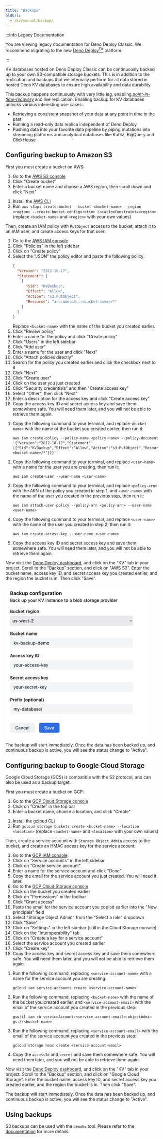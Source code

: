```yaml
---
title: "Backups"
oldUrl:
  - /kv/manual/backup/
---
```


:::info Legacy Documentation

You are viewing legacy documentation for Deno Deploy Classic. We recommend
migrating to the new
<a href="/deploy/early-access/">Deno Deploy<sup>EA</sup></a> platform.

:::

KV databases hosted on Deno Deploy Classic can be continuously backed up to your
own S3-compatible storage buckets. This is in addition to the replication and
backups that we internally perform for all data stored in hosted Deno KV
databases to ensure high availability and data durability.

This backup happens continuously with very little lag, enabling
_[point-in-time-recovery](https://en.wikipedia.org/wiki/Point-in-time_recovery)_
and live replication. Enabling backup for KV databases unlocks various
interesting use-cases:

- Retrieving a consistent snapshot of your data at any point in time in the past
- Running a read-only data replica independent of Deno Deploy
- Pushing data into your favorite data pipeline by piping mutations into
  streaming platforms and analytical databases like Kafka, BigQuery and
  ClickHouse

## Configuring backup to Amazon S3

First you must create a bucket on AWS:

<deno-tabs group-id="aws-tool">
<deno-tab value="console" label="AWS Console" default>

1. Go to the [AWS S3 console](https://s3.console.aws.amazon.com/s3/home)
2. Click "Create bucket"
3. Enter a bucket name and choose a AWS region, then scroll down and click
   "Next"

</deno-tab>
<deno-tab value="cli" label="AWS CLI">

1. Install the
   [AWS CLI](https://docs.aws.amazon.com/cli/latest/userguide/getting-started-install.html)
2. Run
   `aws s3api create-bucket --bucket <bucket-name> --region <region> --create-bucket-configuration LocationConstraint=<region>`
   (replace `<bucket-name>` and `<region>` with your own values)

</deno-tab>
</deno-tabs>

Then, create an IAM policy with `PutObject` access to the bucket, attach it to
an IAM user, and create access keys for that user:

<deno-tabs group-id="aws-tool">
<deno-tab value="console" label="AWS Console" default>

1. Go to the [AWS IAM console](https://console.aws.amazon.com/iam/home)
2. Click "Policies" in the left sidebar
3. Click on "Create policy"
4. Select the "JSON" the policy editor and paste the following policy:
   ```json
   {
     "Version": "2012-10-17",
     "Statement": [
       {
         "Sid": "KVBackup",
         "Effect": "Allow",
         "Action": "s3:PutObject",
         "Resource": "arn:aws:s3:::<bucket-name>/*"
       }
     ]
   }
   ```
   Replace `<bucket-name>` with the name of the bucket you created earlier.
5. Click "Review policy"
6. Enter a name for the policy and click "Create policy"
7. Click "Users" in the left sidebar
8. Click "Add user"
9. Enter a name for the user and click "Next"
10. Click "Attach policies directly"
11. Search for the policy you created earlier and click the checkbox next to it
12. Click "Next"
13. Click "Create user"
14. Click on the user you just created
15. Click "Security credentials" and then "Create access key"
16. Select "Other", then click "Next"
17. Enter a description for the access key and click "Create access key"
18. Copy the access key ID and secret access key and save them somewhere safe.
    You will need them later, and you will not be able to retrieve them again.

</deno-tab>
<deno-tab value="cli" label="AWS CLI">

1. Copy the following command to your terminal, and replace `<bucket-name>` with
   the name of the bucket you created earlier, then run it:
   ```
   aws iam create-policy --policy-name <policy-name> --policy-document '{"Version":"2012-10-17","Statement":[{"Sid":"KVBackup","Effect":"Allow","Action":"s3:PutObject","Resource":"arn:aws:s3:::<bucket-name>/*"}]}'
   ```
2. Copy the following command to your terminal, and replace `<user-name>` with a
   name for the user you are creating, then run it:
   ```
   aws iam create-user --user-name <user-name>
   ```
3. Copy the following command to your terminal, and replace `<policy-arn>` with
   the ARN of the policy you created in step 1, and `<user-name>` with the name
   of the user you created in the previous step, then run it:
   ```
   aws iam attach-user-policy --policy-arn <policy-arn> --user-name <user-name>
   ```
4. Copy the following command to your terminal, and replace `<user-name>` with
   the name of the user you created in step 2, then run it:
   ```
   aws iam create-access-key --user-name <user-name>
   ```
5. Copy the access key ID and secret access key and save them somewhere safe.
   You will need them later, and you will not be able to retrieve them again.

</deno-tab>
</deno-tabs>

Now visit the [Deno Deploy dashboard](https://dash.deno.com), and click on the
"KV" tab in your project. Scroll to the "Backup" section, and click on "AWS S3".
Enter the bucket name, access key ID, and secret access key you created earlier,
and the region the bucket is in. Then click "Save".

<img
  src="./images/backup-add-bucket-to-dash.png"
  alt="add backup to dashboard"
  style="height: 500px;"
/>

The backup will start immediately. Once the data has been backed up, and
continuous backup is active, you will see the status change to "Active".

## Configuring backup to Google Cloud Storage

Google Cloud Storage (GCS) is compatible with the S3 protocol, and can also be
used as a backup target.

First you must create a bucket on GCP:

<deno-tabs group-id="gcp-tool">
<deno-tab value="console" label="GCP Console" default>

1. Go to the
   [GCP Cloud Storage console](https://console.cloud.google.com/storage/browser)
2. Click on "Create" in the top bar
3. Enter a bucket name, choose a location, and click "Create"

</deno-tab>
<deno-tab value="cli" label="gcloud CLI">

1. Install the [gcloud CLI](https://cloud.google.com/sdk/docs/install)
2. Run `gcloud storage buckets create <bucket-name> --location <location>`
   (replace `<bucket-name>` and `<location>` with your own values)

</deno-tab>
</deno-tabs>

Then, create a service account with `Storage Object Admin` access to the bucket,
and create an HMAC access key for the service account:

<deno-tabs group-id="gcp-tool">
<deno-tab value="console" label="GCP Console" default>

1. Go to the [GCP IAM console](https://console.cloud.google.com/iam-admin/iam)
2. Click on "Service accounts" in the left sidebar
3. Click on "Create service account"
4. Enter a name for the service account and click "Done"
5. Copy the email for the service account you just created. You will need it
   later.
6. Go to the
   [GCP Cloud Storage console](https://console.cloud.google.com/storage/browser)
7. Click on the bucket you created earlier
8. Click on "Permissions" in the toolbar
9. Click "Grant access"
10. Paste the email for the service account you copied earlier into the "New
    principals" field
11. Select "Storage Object Admin" from the "Select a role" dropdown
12. Click "Save"
13. Click on "Settings" in the left sidebar (still in the Cloud Storage console)
14. Click on the "Interoperability" tab
15. Click on "Create a key for a service account"
16. Select the service account you created earlier
17. Click "Create key"
18. Copy the access key and secret access key and save them somewhere safe. You
    will need them later, and you will not be able to retrieve them again.

</deno-tab>
<deno-tab value="cli" label="gcloud CLI">

1. Run the following command, replacing `<service-account-name>` with a name for
   the service account you are creating:
   ```
   gcloud iam service-accounts create <service-account-name>
   ```
2. Run the following command, replacing `<bucket-name>` with the name of the
   bucket you created earlier, and `<service-account-email>` with the email of
   the service account you created in the previous step:
   ```
   gsutil iam ch serviceAccount:<service-account-email>:objectAdmin gs://<bucket-name>
   ```
3. Run the following command, replacing `<service-account-email>` with the email
   of the service account you created in the previous step:
   ```
   gcloud storage hmac create <service-account-email>
   ```
4. Copy the `accessId` and `secret` and save them somewhere safe. You will need
   them later, and you will not be able to retrieve them again.

</deno-tab>
</deno-tabs>

Now visit the [Deno Deploy dashboard](https://dash.deno.com), and click on the
"KV" tab in your project. Scroll to the "Backup" section, and click on "Google
Cloud Storage". Enter the bucket name, access key ID, and secret access key you
created earlier, and the region the bucket is in. Then click "Save".

The backup will start immediately. Once the data has been backed up, and
continuous backup is active, you will see the status change to "Active".

## Using backups

S3 backups can be used with the `denokv` tool. Please refer to the
[documentation](https://github.com/denoland/denokv) for more details.

